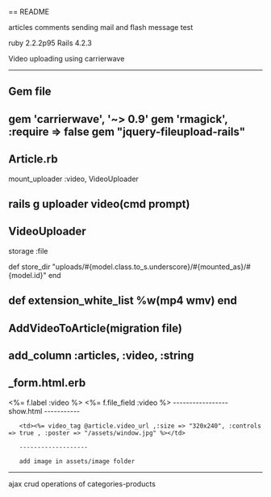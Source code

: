 == README

articles comments sending mail and flash message test


ruby 2.2.2p95
Rails 4.2.3

Video uploading using carrierwave

--------------------------------- 
Gem file
-----------
gem 'carrierwave', '~> 0.9'
gem 'rmagick', :require => false
gem "jquery-fileupload-rails"
-------------------------------
Article.rb
-----------
mount_uploader :video, VideoUploader 

rails g uploader video(cmd prompt)
---------------------------------

VideoUploader
----------

storage :file

def store_dir
"uploads/#{model.class.to_s.underscore}/#{mounted_as}/#{model.id}"
end

def extension_white_list
%w(mp4 wmv)
end
-----------------
AddVideoToArticle(migration file)
---------------- 
 add_column :articles, :video, :string
 --------------------------------------

 _form.html.erb
 --------------
  <%= f.label :video %>
    <%= f.file_field :video %>
    -----------------
    show.html
    -----------

       <td><%= video_tag @article.video_url ,:size => "320x240", :controls => true , :poster => "/assets/window.jpg" %></td> 

       -------------------

       add image in assets/image folder
---------------------------------------------------------
ajax crud operations of categories-products